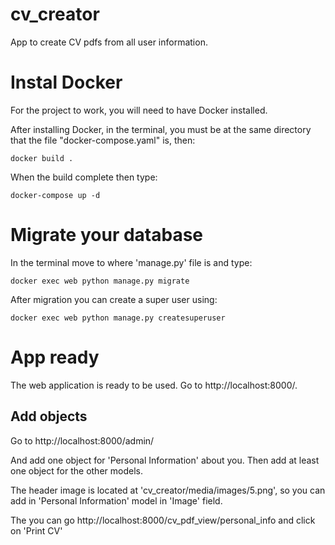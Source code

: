 # cv_creator
App to create CV pdfs from all user information.

# Instal Docker

For the project to work, you will need to have Docker installed.

After installing Docker, in the terminal, you must be at the same directory that the file "docker-compose.yaml" is, then:

    docker build .

When the build complete then type: 

    docker-compose up -d
    
# Migrate your database 

In the terminal move to where 'manage.py' file is and type:

    docker exec web python manage.py migrate
    
After migration you can create a super user using: 

    docker exec web python manage.py createsuperuser 

# App ready

The web application is ready to be used. Go to http://localhost:8000/. 

## Add objects

Go to http://localhost:8000/admin/

And add one object for 'Personal Information' about you. Then add at least one object for the other models.

The header image is located at 'cv_creator/media/images/5.png', so you can add in 'Personal Information' model in 'Image' field.

The you can go http://localhost:8000/cv_pdf_view/personal_info and click on 'Print CV'

